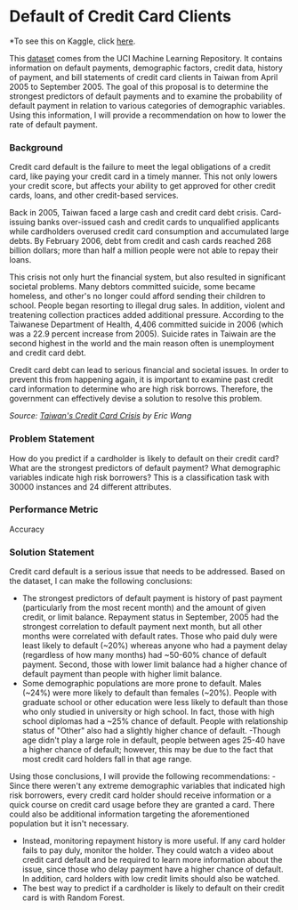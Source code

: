 # Default of Credit Card Clients

\*To see this on Kaggle, click [here]().

This [dataset](https://archive.ics.uci.edu/ml/datasets/default+of+credit+card+clients) comes from the UCI Machine Learning Repository. It contains information on default payments, demographic factors, credit data, history of payment, and bill statements of credit card clients in Taiwan from April 2005 to September 2005. The goal of this proposal is to determine the strongest predictors of default payments and to examine the probability of default payment in relation to various categories of demographic variables. Using this information, I will provide a recommendation on how to lower the rate of default payment.

### Background

Credit card default is the failure to meet the legal obligations of a credit card, like paying your credit card in a timely manner. This not only lowers your credit score, but affects your ability to get approved for other credit cards, loans, and other credit-based services. 

Back in 2005, Taiwan faced a large cash and credit card debt crisis. Card-issuing banks over-issued cash and credit cards to unqualified applicants while cardholders overused credit card consumption and accumulated large debts. By February 2006, debt from credit and cash cards reached 268 billion dollars; more than half a million people were not able to repay their loans. 

This crisis not only hurt the financial system, but also resulted in significant societal problems. Many debtors committed suicide, some became homeless, and other's no longer could afford sending their children to school. People began resorting to illegal drug sales. In addition, violent and treatening collection practices added additional pressure. According to the Taiwanese Department of Health, 4,406 committed suicide in 2006 (which was a 22.9 percent increase from 2005). Suicide rates in Taiwain are the second highest in the world and the main reason often is unemployment and credit card debt.

Credit card debt can lead to serious financial and societal issues. In order to prevent this from happening again, it is important to examine past credit card information to determine who are high risk borrows. Therefore, the government can effectively devise a solution to resolve this problem. 

*Source: [Taiwan's Credit Card Crisis](https://sevenpillarsinstitute.org/case-studies/taiwans-credit-card-crisis/) by Eric Wang*

### Problem Statement

How do you predict if a cardholder is likely to default on their credit card? What are the strongest predictors of default payment? What demographic variables indicate high risk borrowers? This is a classification task with 30000 instances and 24 different attributes.

### Performance Metric

Accuracy

### Solution Statement

Credit card default is a serious issue that needs to be addressed. Based on the dataset, I can make the following conclusions:

- The strongest predictors of default payment is history of past payment (particularly from the most recent month) and the amount of given credit, or limit balance. Repayment status in September, 2005 had the strongest correlation to default payment next month, but all other months were correlated with default rates. Those who paid duly were least likely to default (~20%) whereas anyone who had a payment delay (regardless of how many months) had ~50-60% chance of default payment. Second, those with lower limit balance had a higher chance of default payment than people with higher limit balance.
- Some demographic populations are more prone to default. Males (~24%) were more likely to default than females (~20%). People with graduate school or other education were less likely to default than those who only studied in university or high school. In fact, those with high school diplomas had a ~25% chance of default. People with relationship status of "Other" also had a slightly higher chance of default.
-Though age didn't play a large role in default, people between ages 25-40 have a higher chance of default; however, this may be due to the fact that most credit card holders fall in that age range.

Using those conclusions, I will provide the following recommendations:
-Since there weren't any extreme demographic variables that indicated high risk borrowers, every credit card holder should receive information or a quick course on credit card usage before they are granted a card. There could also be additional information targeting the aforementioned population but it isn't necessary.
- Instead, monitoring repayment history is more useful. If any card holder fails to pay duly, monitor the holder. They could watch a video about credit card default and be required to learn more information about the issue, since those who delay payment have a higher chance of default. In addition, card holders with low credit limits should also be watched.
- The best way to predict if a cardholder is likely to default on their credit card is with Random Forest.